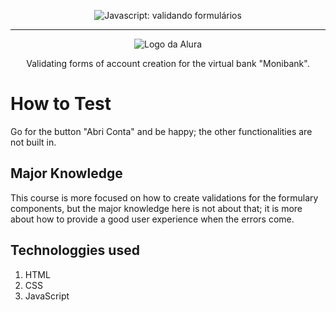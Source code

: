 <p align="center"> <img src="https://imgur.com/mIBmcEL.png" alt="Javascript: validando formulários"> </p>

<hr>

<p align="center"> <img src="https://github.com/MonicaHillman/aluraplay-requisicoes/blob/main/img/logo.png" alt="Logo da Alura"> </p>
<p align="center">Validating forms of account creation for the virtual bank "Monibank".</p>

# How to Test
Go for the button "Abri Conta" and be happy; the other functionalities are not built in.

## Major Knowledge 
This course is more focused on how to create validations for the formulary components, but the major knowledge here is not about that; it is more about how to provide a good user experience when the errors come.

## Technologgies used

1. HTML </li>
2. CSS </li>
3. JavaScript </li>
